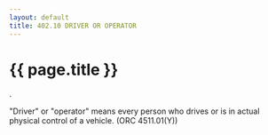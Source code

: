 ```yaml
---
layout: default 
title: 402.10 DRIVER OR OPERATOR
---
```


{{ page.title }}
================

.

"Driver" or "operator" means every person who drives or is in actual
physical control of a vehicle. (ORC 4511.01(Y))
